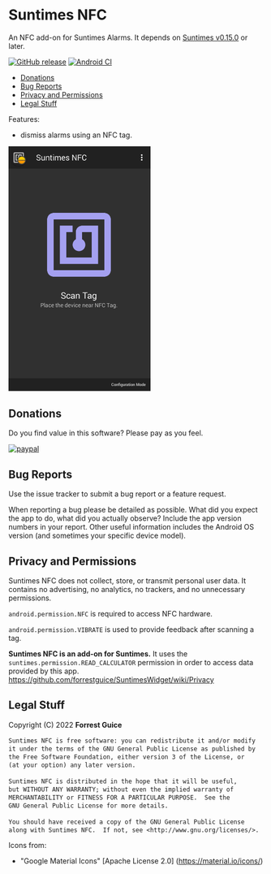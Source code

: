# Suntimes NFC
An NFC add-on for Suntimes Alarms. It depends on [Suntimes v0.15.0](https://f-droid.org/en/packages/com.forrestguice.suntimeswidget/) or later.

[![GitHub release](https://img.shields.io/github/release/forrestguice/SuntimesNFC.svg)](https://github.com/forrestguice/SuntimesNFC/releases)
[![Android CI](https://github.com/forrestguice/SuntimesNFC/workflows/Android%20CI/badge.svg?branch=main)](https://github.com/forrestguice/SuntimesNFC/actions?query=branch%3Amain)

* [Donations](#donations)
* [Bug Reports](#bug-reports)
* [Privacy and Permissions](#privacy-and-permissions)
* [Legal Stuff](#legal-stuff)

Features:
* dismiss alarms using an NFC tag.

<img alt="screenshot1" src='fastlane/metadata/android/en-US/images/phoneScreenshots/1.png' width="280px" />

## Donations ##
Do you find value in this software? Please pay as you feel.

[![paypal](https://www.paypalobjects.com/webstatic/en_US/i/btn/png/silver-rect-paypal-26px.png)](https://www.paypal.com/cgi-bin/webscr?cmd=_s-xclick&hosted_button_id=NZJ5FJBCKY6K2)


## Bug Reports ##
Use the issue tracker to submit a bug report or a feature request.

When reporting a bug please be detailed as possible. What did you expect the app to do, what did you actually observe? Include the app version numbers in your report. Other useful information includes the Android OS version (and sometimes your specific device model).

## Privacy and Permissions ##
Suntimes NFC does not collect, store, or transmit personal user data. It contains no advertising, no analytics, no trackers, and no unnecessary permissions.

`android.permission.NFC` is required to access NFC hardware.

`android.permission.VIBRATE` is used to provide feedback after scanning a tag.

__Suntimes NFC is an add-on for Suntimes.__ It uses the `suntimes.permission.READ_CALCULATOR` permission in order to access data provided by this app. https://github.com/forrestguice/SuntimesWidget/wiki/Privacy


## Legal Stuff
Copyright (C) 2022 **Forrest Guice**
```
Suntimes NFC is free software: you can redistribute it and/or modify
it under the terms of the GNU General Public License as published by
the Free Software Foundation, either version 3 of the License, or
(at your option) any later version.

Suntimes NFC is distributed in the hope that it will be useful,
but WITHOUT ANY WARRANTY; without even the implied warranty of
MERCHANTABILITY or FITNESS FOR A PARTICULAR PURPOSE.  See the
GNU General Public License for more details.

You should have received a copy of the GNU General Public License
along with Suntimes NFC.  If not, see <http://www.gnu.org/licenses/>.
```

Icons from:
* "Google Material Icons" [Apache License 2.0] (https://material.io/icons/)
